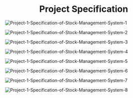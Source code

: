 <div align="center">
  
# Project Specification

</div>

![Project-1-Specification-of-Stock-Management-System-1](https://user-images.githubusercontent.com/32363317/90465835-09f6b900-e132-11ea-876e-494280a6f8ae.png)

![Project-1-Specification-of-Stock-Management-System-2](https://user-images.githubusercontent.com/32363317/90465892-2eeb2c00-e132-11ea-87ab-338df3203e1d.png)

![Project-1-Specification-of-Stock-Management-System-3](https://user-images.githubusercontent.com/32363317/90465899-33afe000-e132-11ea-870a-59f2e3d03a25.png)

![Project-1-Specification-of-Stock-Management-System-4](https://user-images.githubusercontent.com/32363317/90465911-3dd1de80-e132-11ea-9772-b1575a1b4cfa.png)

![Project-1-Specification-of-Stock-Management-System-5](https://user-images.githubusercontent.com/32363317/90465957-58a45300-e132-11ea-9793-850776c00332.png)

![Project-1-Specification-of-Stock-Management-System-6](https://user-images.githubusercontent.com/32363317/90465967-5e019d80-e132-11ea-8f3f-2346acdd01fe.png)

![Project-1-Specification-of-Stock-Management-System-7](https://user-images.githubusercontent.com/32363317/90465974-63f77e80-e132-11ea-8de7-5b23140b1778.png)

![Project-1-Specification-of-Stock-Management-System-8](https://user-images.githubusercontent.com/32363317/90466005-74a7f480-e132-11ea-88cb-09ea10a7a958.png)
